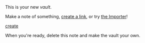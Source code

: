 


This is your new *vault*.

Make a note of something, [create a link](<./create a link.md>), or try [the Importer](https://help.obsidian.md/Plugins/Importer)!

[create](<./create.md>)

When you're ready, delete this note and make the vault your own.

